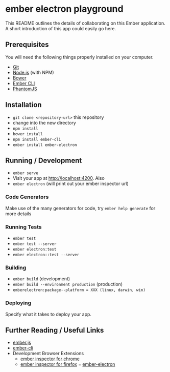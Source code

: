 # ember electron playground

This README outlines the details of collaborating on this Ember application.
A short introduction of this app could easily go here.

## Prerequisites

You will need the following things properly installed on your computer.

* [Git](http://git-scm.com/)
* [Node.js](http://nodejs.org/) (with NPM)
* [Bower](http://bower.io/)
* [Ember CLI](http://ember-cli.com/)
* [PhantomJS](http://phantomjs.org/)

## Installation

* `git clone <repository-url>` this repository
* change into the new directory
* `npm install`
* `bower install`
* `npm install ember-cli`
* `ember install ember-electron`

## Running / Development

* `ember serve`
* Visit your app at [http://localhost:4200](http://localhost:4200).
Also
* `ember electron` (will print out your ember inspector url)

### Code Generators

Make use of the many generators for code, try `ember help generate` for more details

### Running Tests

* `ember test`
* `ember test --server`
* `ember electron:test`
* `ember electron::test --server`

### Building

* `ember build` (development)
* `ember build --environment production` (production)
* `emberelectron:package--platform = XXX (linux, darwin, win)`

### Deploying

Specify what it takes to deploy your app.

## Further Reading / Useful Links

* [ember.js](http://emberjs.com/)
* [ember-cli](http://ember-cli.com/)
* Development Browser Extensions
  * [ember inspector for chrome](https://chrome.google.com/webstore/detail/ember-inspector/bmdblncegkenkacieihfhpjfppoconhi)
  * [ember inspector for firefox](https://addons.mozilla.org/en-US/firefox/addon/ember-inspector/)
= [ember-electron](https://github.com/felixrieseberg/ember-electron)


